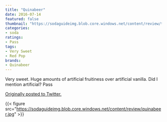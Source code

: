 ```yaml
---
title: "Quinabeer"
date: 2016-07-14
featured: false
thumbnail: "https://sodaguideimg.blob.core.windows.net/content/review/thumbs/quinabeer.jpg"
categories:
- soda
ratings:
- Pass
tags:
- Very Sweet
- Red Pop
brands:
- Quinabeer
---
```


Very sweet. Huge amounts of artificial fruitiness over artificial vanilla. Did I mention artificial? Pass

[Originally posted to Twitter.](https://twitter.com/Cavorter/status/753657013742276608)

{{< figure src="https://sodaguideimg.blob.core.windows.net/content/review/quinabeer.jpg" >}}
